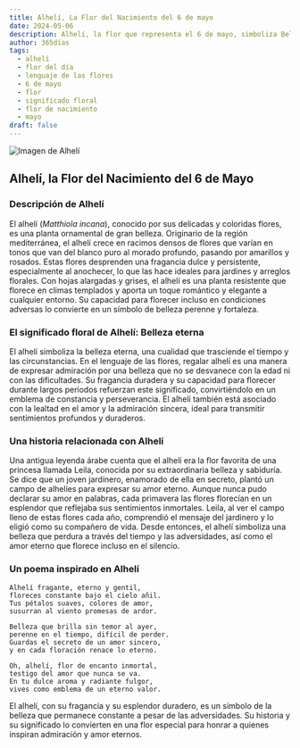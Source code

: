```yaml
---
title: Alhelí, La Flor del Nacimiento del 6 de mayo
date: 2024-05-06
description: Alhelí, la flor que representa el 6 de mayo, simboliza Belleza eterna. Descubre su fascinante historia, significado en el lenguaje de las flores y una poesía que celebra su belleza.
author: 365días
tags:
  - alhelí
  - flor del día
  - lenguaje de las flores
  - 6 de mayo
  - flor
  - significado floral
  - flor de nacimiento
  - mayo
draft: false
---
```


![Imagen de Alhelí](https://cdn.pixabay.com/photo/2019/05/31/23/34/matthiola-4243235_1280.jpg#center)


## Alhelí, la Flor del Nacimiento del 6 de Mayo

### Descripción de Alhelí

El alhelí (_Matthiola incana_), conocido por sus delicadas y coloridas flores, es una planta ornamental de gran belleza. Originario de la región mediterránea, el alhelí crece en racimos densos de flores que varían en tonos que van del blanco puro al morado profundo, pasando por amarillos y rosados. Estas flores desprenden una fragancia dulce y persistente, especialmente al anochecer, lo que las hace ideales para jardines y arreglos florales. Con hojas alargadas y grises, el alhelí es una planta resistente que florece en climas templados y aporta un toque romántico y elegante a cualquier entorno. Su capacidad para florecer incluso en condiciones adversas lo convierte en un símbolo de belleza perenne y fortaleza.

### El significado floral de Alhelí: Belleza eterna

El alhelí simboliza la belleza eterna, una cualidad que trasciende el tiempo y las circunstancias. En el lenguaje de las flores, regalar alhelí es una manera de expresar admiración por una belleza que no se desvanece con la edad ni con las dificultades. Su fragancia duradera y su capacidad para florecer durante largos periodos refuerzan este significado, convirtiéndolo en un emblema de constancia y perseverancia. El alhelí también está asociado con la lealtad en el amor y la admiración sincera, ideal para transmitir sentimientos profundos y duraderos.

### Una historia relacionada con Alhelí

Una antigua leyenda árabe cuenta que el alhelí era la flor favorita de una princesa llamada Leila, conocida por su extraordinaria belleza y sabiduría. Se dice que un joven jardinero, enamorado de ella en secreto, plantó un campo de alhelíes para expresar su amor eterno. Aunque nunca pudo declarar su amor en palabras, cada primavera las flores florecían en un esplendor que reflejaba sus sentimientos inmortales. Leila, al ver el campo lleno de estas flores cada año, comprendió el mensaje del jardinero y lo eligió como su compañero de vida. Desde entonces, el alhelí simboliza una belleza que perdura a través del tiempo y las adversidades, así como el amor eterno que florece incluso en el silencio.

### Un poema inspirado en Alhelí

```
Alhelí fragante, eterno y gentil,  
floreces constante bajo el cielo añil.  
Tus pétalos suaves, colores de amor,  
susurran al viento promesas de ardor.  

Belleza que brilla sin temor al ayer,  
perenne en el tiempo, difícil de perder.  
Guardas el secreto de un amor sincero,  
y en cada floración renace lo eterno.  

Oh, alhelí, flor de encanto inmortal,  
testigo del amor que nunca se va.  
En tu dulce aroma y radiante fulgor,  
vives como emblema de un eterno valor.  
```

El alhelí, con su fragancia y su esplendor duradero, es un símbolo de la belleza que permanece constante a pesar de las adversidades. Su historia y su significado lo convierten en una flor especial para honrar a quienes inspiran admiración y amor eternos.
